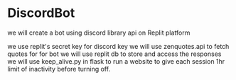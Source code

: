 # DiscordBot

we will create a bot using discord library api on Replit platform

we use replit's secret key for discord key
we will use zenquotes.api to fetch quotes for for bot
we will use replit db to store and access the responses
we will use keep_alive.py in flask to run a website to give each session 1hr limit of inactivity before turning off.

